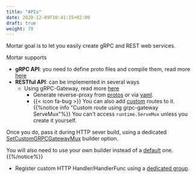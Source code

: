 ```yaml
---
title: "APIs"
date: 2020-12-09T10:41:15+02:00
draft: true
weight: 70
---
```


Mortar goal is to let you easily create gRPC and REST web services.

Mortar supports

- **gRPC API**: you need to define proto files and compile them, read more [here](/api/grpc)
- **RESTful API**: can be implemented in several ways
  - Using gRPC-Gateway, read more [here](/api/rest/grpc-gw)
    - Generate reverse-proxy from [protos](https://github.com/grpc-ecosystem/grpc-gateway#usage) or via [yaml](https://grpc-ecosystem.github.io/grpc-gateway/docs/mapping/grpc_api_configuration/#grpc-api-configuration).
    - {{< icon fa-bug >}} You can also add [custom](https://grpc-ecosystem.github.io/grpc-gateway/docs/operations/inject_router/#adding-custom-routes-to-the-mux) routes to it.
{{%notice info "Custom route using grpc-gateway ServeMux"%}}
You can't access `runtime.ServeMux` unless you create it yourself.

Once you do, pass it during HTTP sever build, using a dedicated [SetCustomGRPCGatewayMux](https://github.com/go-masonry/mortar/blob/master/interfaces/http/server/interfaces.go#L64) builder option.

You will also need to use your own builder instead of a [default](https://github.com/go-masonry/mortar/blob/master/constructors/partial/httpserver.go#L73) one.
{{%/notice%}}

  - Register custom HTTP Handler/HandlerFunc using a [dedicated group](/api/rest/handlers).
